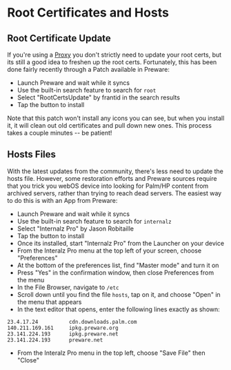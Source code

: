 # Root Certificates and Hosts

## Root Certificate Update
If you're using a [Proxy](proxysetup) you don't strictly need to update your root certs, but its still a good idea to freshen up the root certs. Fortunately, this has been done fairly recently through a Patch available in Preware:

* Launch Preware and wait while it syncs
* Use the built-in search feature to search for `root`
* Select "RootCertsUpdate" by frantid in the search results
* Tap the button to install

Note that this patch won't install any icons you can see, but when you install it, it will clean out old certificates and pull down new ones. This process takes a couple minutes -- be patient!

## Hosts Files
With the latest updates from the community, there's less need to update the hosts file. However, some restoration efforts and Preware sources require that you trick you webOS device into looking for Palm/HP content from archived servers, rather than trying to reach dead servers. The easiest way to do this is with an App from Preware:

* Launch Preware and wait while it syncs
* Use the built-in search feature to search for `internalz`
* Select "Internalz Pro" by Jason Robitaille
* Tap the button to install
* Once its installed, start "Internalz Pro" from the Launcher on your device
* From the Interalz Pro menu at the top left of your screen, choose "Preferences"
* At the bottom of the preferences list, find "Master mode" and turn it on
* Press "Yes" in the confirmation window, then close Preferences from the menu
* In the File Browser, navigate to `/etc`
* Scroll down until you find the file `hosts`, tap on it, and choose "Open" in the menu that appears
* In the text editor that opens, enter the following lines exactly as shown:

```
23.4.17.24          cdn.downloads.palm.com
140.211.169.161     ipkg.preware.org
23.141.224.193      ipkg.preware.net
23.141.224.193      preware.net
```

* From the Interalz Pro menu in the top left, choose "Save File" then "Close"